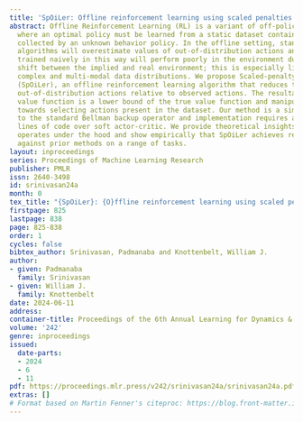 ```yaml
---
title: 'SpOiLer: Offline reinforcement learning using scaled penalties'
abstract: Offline Reinforcement Learning (RL) is a variant of off-policy learning
  where an optimal policy must be learned from a static dataset containing trajectories
  collected by an unknown behavior policy. In the offline setting, standard off-policy
  algorithms will overestimate values of out-of-distribution actions and a policy
  trained naively in this way will perform poorly in the environment due to distribution
  shift between the implied and real environment; this is especially likely when modelling
  complex and multi-modal data distributions. We propose Scaled-penalty Offline Learning
  (SpOiLer), an offline reinforcement learning algorithm that reduces the value of
  out-of-distribution actions relative to observed actions. The resultant pessimistic
  value function is a lower bound of the true value function and manipulates the policy
  towards selecting actions present in the dataset. Our method is a simple augmentation
  to the standard Bellman backup operator and implementation requires around 15 additional
  lines of code over soft actor-critic. We provide theoretical insights into how SpOiLer
  operates under the hood and show empirically that SpOiLer achieves remarkable performance
  against prior methods on a range of tasks.
layout: inproceedings
series: Proceedings of Machine Learning Research
publisher: PMLR
issn: 2640-3498
id: srinivasan24a
month: 0
tex_title: "{SpOiLer}: {O}ffline reinforcement learning using scaled penalties"
firstpage: 825
lastpage: 838
page: 825-838
order: 1
cycles: false
bibtex_author: Srinivasan, Padmanaba and Knottenbelt, William J.
author:
- given: Padmanaba
  family: Srinivasan
- given: William J.
  family: Knottenbelt
date: 2024-06-11
address:
container-title: Proceedings of the 6th Annual Learning for Dynamics & Control Conference
volume: '242'
genre: inproceedings
issued:
  date-parts:
  - 2024
  - 6
  - 11
pdf: https://proceedings.mlr.press/v242/srinivasan24a/srinivasan24a.pdf
extras: []
# Format based on Martin Fenner's citeproc: https://blog.front-matter.io/posts/citeproc-yaml-for-bibliographies/
---
```

